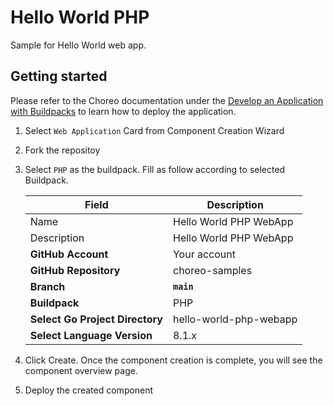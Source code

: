 # Hello World PHP

Sample for Hello World web app.

## Getting started

Please refer to the Choreo documentation under the [Develop an Application with Buildpacks](https://wso2.com/choreo/develop-components/deploy-an-application-with-buildpacks) to learn how to deploy the application.

1. Select `Web Application` Card from Component Creation Wizard
2. Fork the repositoy
3. Select `PHP` as the buildpack. Fill as follow according to selected Buildpack.

    | **Field**             | **Description**                               |
    |-----------------------|-----------------------------------------------|
    |Name           | Hello World PHP WebApp              |
    |Description    | Hello World PHP WebApp       |
    | **GitHub Account**    | Your account                                  |
    | **GitHub Repository** | choreo-samples |
    | **Branch**            | **`main`**                               |
    | **Buildpack**      | PHP|
    | **Select Go Project Directory**       | hello-world-php-webapp |
    | **Select Language Version**              | 8.1.x |

4. Click Create. Once the component creation is complete, you will see the component overview page.
5. Deploy the created component
